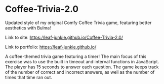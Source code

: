 # Coffee-Trivia-2.0
Updated style of my original Comfy Coffee Trivia game, featuring better aesthetics with Bulma!

Link to site: https://leaf-junkie.github.io/Coffee-Trivia-2.0/

Link to portfolio: https://leaf-junkie.github.io/

A coffee-themed trivia game featuring a timer! The main focus of this exercise was to use the built in timeout and interval functions in JavaScript. The player has 15 seconds to answer each question. The game keeps track of the number of correct and incorrect answers, as well as the number of times that time ran out. 
